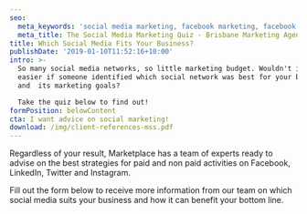 ```yaml
---
seo:
  meta_keywords: 'social media marketing, facebook marketing, facebook ads, '
  meta_title: The Social Media Marketing Quiz - Brisbane Marketing Agency
title: Which Social Media Fits Your Business?
publishDate: '2019-01-10T11:52:16+10:00'
intro: >-
  So many social media networks, so little marketing budget. Wouldn't it be
  easier if someone identified which social network was best for your business
  and  its marketing goals?

  Take the quiz below to find out!
formPosition: belowContent
cta: I want advice on social marketing!
download: /img/client-references-mss.pdf
---
```

<div class="apester-media" data-media-id="5c32c016b183765a399fe4cd" height="512"></div><script async src="//static.apester.com/js/sdk/v2.0/apester-javascript-sdk.min.js"></script>



Regardless of your result, Marketplace has a team of experts ready to advise on the best strategies for paid and non paid activities on Facebook, LinkedIn, Twitter and Instagram.

Fill out the form below to receive more information from our team on which social media suits your business and how it can benefit your bottom line.

<br>

</p>

